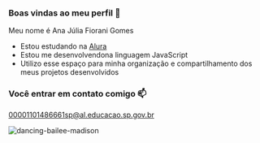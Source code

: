 ### Boas vindas ao meu perfil 💙

Meu nome é Ana Júlia Fiorani Gomes 

- Estou estudando na [Alura](https://www.alura.com.br)
- Estou me desenvolvendona linguagem JavaScript
- Utilizo esse espaço para minha organização e compartilhamento dos meus projetos desenvolvidos

 ### Você entrar em contato comigo 📫

00001101486661sp@al.educacao.sp.gov.br

![dancing-bailee-madison](https://github.com/user-attachments/assets/417244e9-e4b8-441e-93ba-acfa0080e8dd)


